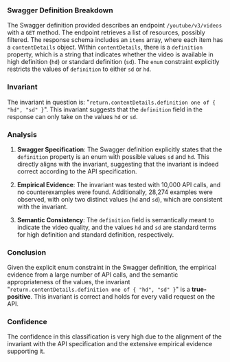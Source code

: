 ### Swagger Definition Breakdown

The Swagger definition provided describes an endpoint `/youtube/v3/videos` with a `GET` method. The endpoint retrieves a list of resources, possibly filtered. The response schema includes an `items` array, where each item has a `contentDetails` object. Within `contentDetails`, there is a `definition` property, which is a string that indicates whether the video is available in high definition (`hd`) or standard definition (`sd`). The `enum` constraint explicitly restricts the values of `definition` to either `sd` or `hd`.

### Invariant

The invariant in question is: "`return.contentDetails.definition one of { "hd", "sd" }`". This invariant suggests that the `definition` field in the response can only take on the values `hd` or `sd`.

### Analysis

1. **Swagger Specification**: The Swagger definition explicitly states that the `definition` property is an enum with possible values `sd` and `hd`. This directly aligns with the invariant, suggesting that the invariant is indeed correct according to the API specification.

2. **Empirical Evidence**: The invariant was tested with 10,000 API calls, and no counterexamples were found. Additionally, 28,274 examples were observed, with only two distinct values (`hd` and `sd`), which are consistent with the invariant.

3. **Semantic Consistency**: The `definition` field is semantically meant to indicate the video quality, and the values `hd` and `sd` are standard terms for high definition and standard definition, respectively.

### Conclusion

Given the explicit enum constraint in the Swagger definition, the empirical evidence from a large number of API calls, and the semantic appropriateness of the values, the invariant "`return.contentDetails.definition one of { "hd", "sd" }`" is a **true-positive**. This invariant is correct and holds for every valid request on the API.

### Confidence

The confidence in this classification is very high due to the alignment of the invariant with the API specification and the extensive empirical evidence supporting it.
